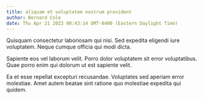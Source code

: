 ```yaml
---
title: aliquam et voluptatem nostrum provident
author: Bernard Cole
date: Thu Apr 21 2022 00:43:14 GMT-0400 (Eastern Daylight Time)
---
```

Quisquam consectetur laboriosam qui nisi. Sed expedita eligendi iure voluptatem. Neque cumque officia qui modi dicta.

 Sapiente eos vel laborum velit. Porro dolor voluptatem sit error voluptatibus. Quae porro enim qui dolorum ut est sapiente velit.

 Ea et esse repellat excepturi recusandae. Voluptates sed aperiam error molestiae. Amet autem beatae sint ratione quo molestiae expedita qui quidem.